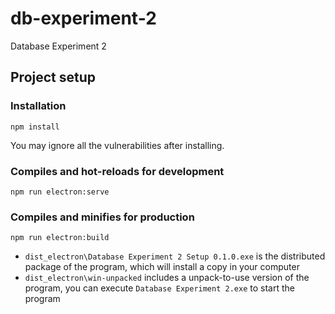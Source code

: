 # db-experiment-2

Database Experiment 2

## Project setup

### Installation

```
npm install
```

You may ignore all the vulnerabilities after installing.

### Compiles and hot-reloads for development

```
npm run electron:serve
```

### Compiles and minifies for production

```
npm run electron:build
```

- `dist_electron\Database Experiment 2 Setup 0.1.0.exe` is the distributed package of the program, which will install a copy in your computer
- `dist_electron\win-unpacked` includes a unpack-to-use version of the program, you can execute `Database Experiment 2.exe` to start the program
